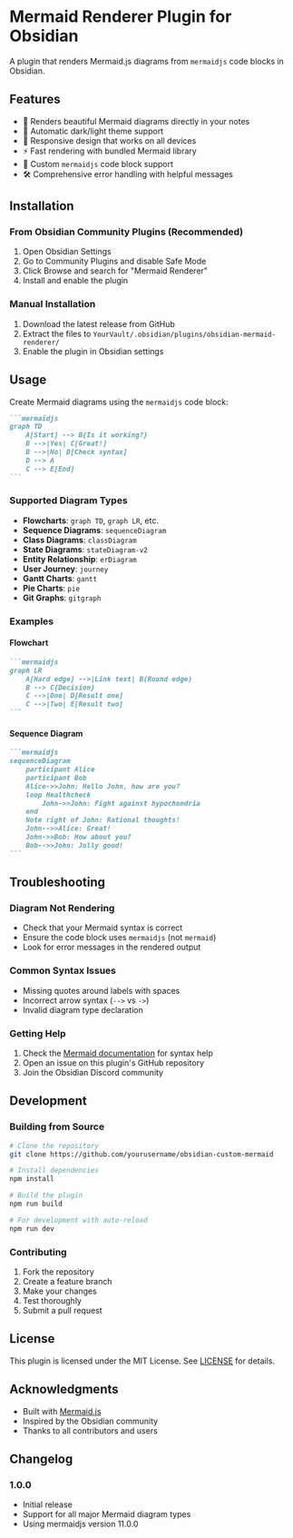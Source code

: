 # Mermaid Renderer Plugin for Obsidian

A plugin that renders Mermaid.js diagrams from `mermaidjs` code blocks in Obsidian.

## Features

- 🎨 Renders beautiful Mermaid diagrams directly in your notes
- 🌙 Automatic dark/light theme support
- 📱 Responsive design that works on all devices
- ⚡ Fast rendering with bundled Mermaid library
- 🎯 Custom `mermaidjs` code block support
- 🛠️ Comprehensive error handling with helpful messages

## Installation

### From Obsidian Community Plugins (Recommended)
1. Open Obsidian Settings
2. Go to Community Plugins and disable Safe Mode
3. Click Browse and search for "Mermaid Renderer"
4. Install and enable the plugin

### Manual Installation
1. Download the latest release from GitHub
2. Extract the files to `YourVault/.obsidian/plugins/obsidian-mermaid-renderer/`
3. Enable the plugin in Obsidian settings

## Usage

Create Mermaid diagrams using the `mermaidjs` code block:

````markdown
```mermaidjs
graph TD
    A[Start] --> B{Is it working?}
    B -->|Yes| C[Great!]
    B -->|No| D[Check syntax]
    D --> A
    C --> E[End]
```
````

### Supported Diagram Types

- **Flowcharts**: `graph TD`, `graph LR`, etc.
- **Sequence Diagrams**: `sequenceDiagram`
- **Class Diagrams**: `classDiagram`
- **State Diagrams**: `stateDiagram-v2`
- **Entity Relationship**: `erDiagram`
- **User Journey**: `journey`
- **Gantt Charts**: `gantt`
- **Pie Charts**: `pie`
- **Git Graphs**: `gitgraph`

### Examples

#### Flowchart
````markdown
```mermaidjs
graph LR
    A[Hard edge] -->|Link text| B(Round edge)
    B --> C{Decision}
    C -->|One| D[Result one]
    C -->|Two| E[Result two]
```
````

#### Sequence Diagram
````markdown
```mermaidjs
sequenceDiagram
    participant Alice
    participant Bob
    Alice->>John: Hello John, how are you?
    loop Healthcheck
        John->>John: Fight against hypochondria
    end
    Note right of John: Rational thoughts!
    John-->>Alice: Great!
    John->>Bob: How about you?
    Bob-->>John: Jolly good!
```
````

## Troubleshooting

### Diagram Not Rendering
- Check that your Mermaid syntax is correct
- Ensure the code block uses `mermaidjs` (not `mermaid`)
- Look for error messages in the rendered output

### Common Syntax Issues
- Missing quotes around labels with spaces
- Incorrect arrow syntax (`-->` vs `->`)
- Invalid diagram type declaration

### Getting Help
1. Check the [Mermaid documentation](https://mermaid.js.org/) for syntax help
2. Open an issue on this plugin's GitHub repository
3. Join the Obsidian Discord community

## Development

### Building from Source
```bash
# Clone the repository
git clone https://github.com/yourusername/obsidian-custom-mermaid

# Install dependencies
npm install

# Build the plugin
npm run build

# For development with auto-reload
npm run dev
```

### Contributing
1. Fork the repository
2. Create a feature branch
3. Make your changes
4. Test thoroughly
5. Submit a pull request

## License

This plugin is licensed under the MIT License. See [LICENSE](LICENSE) for details.

## Acknowledgments

- Built with [Mermaid.js](https://mermaid.js.org/)
- Inspired by the Obsidian community
- Thanks to all contributors and users

## Changelog

### 1.0.0
- Initial release
- Support for all major Mermaid diagram types
- Using mermaidjs version 11.0.0
